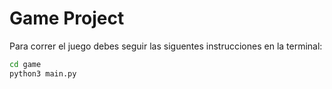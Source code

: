 # Game Project

Para correr el juego debes seguir las siguentes instrucciones en la terminal:


```sh
cd game
python3 main.py
```
